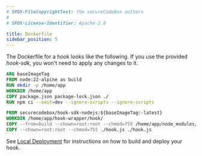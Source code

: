 ```yaml
---
# SPDX-FileCopyrightText: the secureCodeBox authors
#
# SPDX-License-Identifier: Apache-2.0

title: Dockerfile
sidebar_position: 5
---
```


The Dockerfile for a hook looks like the following.
If you use the provided _hook-sdk_, you won't need to apply any changes to it.

```Dockerfile
ARG baseImageTag
FROM node:22-alpine as build
RUN mkdir -p /home/app
WORKDIR /home/app
COPY package.json package-lock.json ./
RUN npm ci --omit=dev --ignore-scripts --ignore-scripts

FROM securecodebox/hook-sdk-nodejs:${baseImageTag:-latest}
WORKDIR /home/app/hook-wrapper/hook/
COPY --from=build --chown=root:root --chmod=755 /home/app/node_modules/ ./node_modules/
COPY --chown=root:root --chmod=755 ./hook.js ./hook.js
```

See [Local Deployment](/docs/contributing/local-deployment) for instructions on how to build and deploy your hook.
